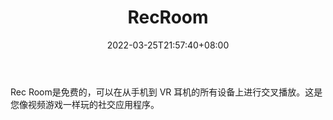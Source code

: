 ﻿---
weight: 
title: "RecRoom"
description: "Rec Room是免费的，可以在从手机到 VR 耳机的所有设备上进行交叉播放。这是您像视频游戏一样玩的社交应用程序。"
date: 2022-03-25T21:57:40+08:00
lastmod: 2022-03-25T16:45:40+08:00
draft: false
authors: ["Metabd"]
featuredImage: "52.jpg"
link: "https://recroom.com/"
tags: ["RecRoom","虚拟社交"]
categories: ["navigation"]
navigation: ["虚拟社交"]
lightgallery: true
toc: true
pinned: false
recommend: false
recommend1: false
---
Rec Room是免费的，可以在从手机到 VR 耳机的所有设备上进行交叉播放。这是您像视频游戏一样玩的社交应用程序。
